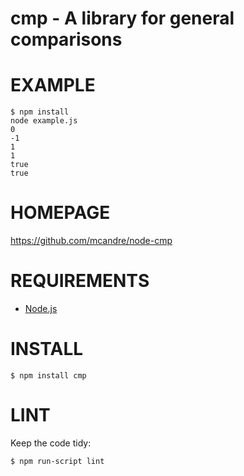 # cmp - A library for general comparisons

# EXAMPLE

    $ npm install
    node example.js 
    0
    -1
    1
    1
    true
    true

# HOMEPAGE

https://github.com/mcandre/node-cmp

# REQUIREMENTS

* [Node.js](http://nodejs.org/)

# INSTALL

    $ npm install cmp

# LINT

Keep the code tidy:

    $ npm run-script lint
